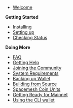 - [Welcome](main.md)

**Getting Started**
- [Installing](guide/install.md)
- [Setting up](guide/setup.md)
- [Checking Status](guide/status.md)

**Doing More**
- [FAQ](faq.md)
- [Getting Help](help.md)
- [Joining the Community](comm.md)
- [System Requirements](requirements.md)
- [Backing up Wallet](backup.md)
- [Building from Source](build.md)
- [Spacemesh Coin Units](units.md)
- [Getting Ready for Mainnet](mainnet.md)
- [Using the CLI wallet](cli_wallet.md)
